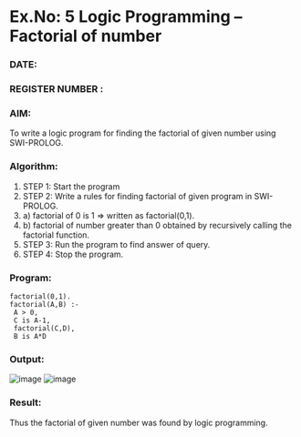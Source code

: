 # Ex.No: 5   Logic Programming – Factorial of number   
### DATE:                                                                            
### REGISTER NUMBER : 
### AIM: 
To  write  a logic program for finding the factorial of given number using SWI-PROLOG. 
### Algorithm:
1. STEP 1: Start the program
2. STEP 2:  Write a rules for finding factorial of given program in SWI-PROLOG.
3.   a)	factorial of 0 is 1 => written as factorial(0,1).
4.   b)	factorial of number greater than 0 obtained by recursively calling the factorial    function.
5. STEP 3: Run the program  to find answer of  query.
6. STEP 4: Stop the program.

### Program:
```
factorial(0,1). 
factorial(A,B) :- 
 A > 0, 
 C is A-1, 
 factorial(C,D), 
 B is A*D
```

### Output:
![image](https://github.com/Madhav005/AI_Lab_2023-24/assets/110885274/8d5dc309-9e86-4ae3-982e-27b5300a76e9)
![image](https://github.com/Madhav005/AI_Lab_2023-24/assets/110885274/36ac1c65-3b5e-418f-8a25-021f27ac62bd)

### Result:
Thus the factorial of given number was found by logic programming. 
